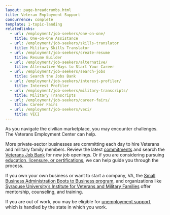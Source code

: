```yaml
---
layout: page-breadcrumbs.html
title: Veteran Employment Support
concurrence: complete
template: 1-topic-landing
relatedlinks:
  - url: /employment/job-seekers/one-on-one/
    title: One-on-One Assistance
  - url: /employment/job-seekers/skills-translator
    title: Military Skills Translator
  - url: /employment/job-seekers/create-resume
    title: Resume Builder
  - url: /employment/job-seekers/alternative/
    title: Alternative Ways to Start Your Career
  - url: /employment/job-seekers/search-jobs
    title: Search the Jobs Bank
  - url: /employment/job-seekers/interest-profiler/
    title: Interest Profiler
  - url: /employment/job-seekers/military-transcripts/
    title: Military Transcripts
  - url: /employment/job-seekers/career-fairs/
    title: Career Fairs
  - url: /employment/job-seekers/veci/
    title: VECI
---
```


As you navigate the civilian marketplace, you may encounter challenges. The Veterans Employment Center can help.

More private-sector businesses are committing each day to hire Veterans and military family members. Review the latest [commitments](/employment/commitments) and search the [Veterans Job Bank](/employment/job-seekers/search-jobs) for new job openings. Or if you are considering pursuing [education, licensure, or certifications](/education/advanced-training-and-certifications/licensing-certification/), we can help guide you through the process.

If you own your own business or want to start a company, VA, the [Small Business Administration Boots to Business program](https://www.sba.gov/offices/headquarters/ovbd/resources/160511), and organizations like [Syracuse University’s Institute for Veterans and Military Families](http://vets.syr.edu/education/) offer mentorship, counseling, and training.

If you are out of work, you may be eligible for [unemployment support](http://careeronestop.org/site/american-job-center.aspx), which is handled by the state in which you work.
